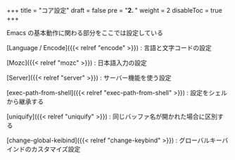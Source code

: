 +++
title = "コア設定"
draft = false
pre = "<b>2. </b>"
weight = 2
disableToc = true
+++

Emacs の基本動作に関わる部分をここでは設定している

[Language / Encode]({{< relref "encode" >}})
: 言語と文字コードの設定

[Mozc]({{< relref "mozc" >}})
: 日本語入力の設定

[Server]({{< relref "server" >}})
: サーバー機能を使う設定

[exec-path-from-shell]({{< relref "exec-path-from-shell" >}})
: 設定をシェルから継承する

[uniquify]({{< relref "uniquify" >}})
: 同じバッファ名が開かれた場合に区別する

[change-global-keibind]({{< relref "change-keybind" >}})
: グローバルキーバインドのカスタマイズ設定

